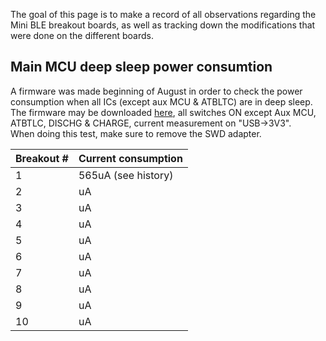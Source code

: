 The goal of this page is to make a record of all observations regarding the Mini BLE breakout boards, as well as tracking down the modifications that were done on the different boards.

## [](#header-2)Main MCU deep sleep power consumtion
A firmware was made beginning of August in order to check the power consumption when all ICs (except aux MCU & ATBLTC) are in deep sleep.  
The firmware may be downloaded [here](ressources/2018-08-05-main-mcu-direct-sleep.hex), all switches ON except Aux MCU, ATBTLC, DISCHG & CHARGE, current measurement on "USB->3V3".  
When doing this test, make sure to remove the SWD adapter.  


| Breakout # | Current consumption |
|:-----|:--------|
| 1  | 565uA (see history) |
| 2  | uA   |
| 3  | uA   |
| 4  | uA   |
| 5  | uA   |
| 6  | uA   |
| 7  | uA   |
| 8  | uA   |
| 9  | uA   |
| 10  | uA   |
